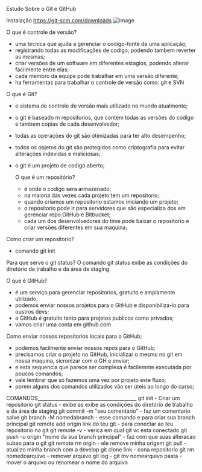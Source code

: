 Estudo Sobre o Git e GitHub

Instalação
https://git-scm.com/downloads
![image](https://user-images.githubusercontent.com/87442012/183785075-7cd64e75-9eab-41be-81a2-16299381e1fc.png)

O que é controle de versão?
* uma tecnica que ajuda a gerenciar o codigo-fonte de uma aplicação;
* registrando todas as modificações de codigo, podendo tambem reverter as mesmas;
* criar versões de um software em diferentes estagios, podendo alterar facilmente entre elas;
* cada membro da equipe pode trabalhar em uma versão diferente;
* ha ferramentas para trabalhar o controle de versão como: git e SVN


O que é Git?
* o sistema de controle de versão mais utilizado no mundo atualmente;
* o git é baseado m repositorios, que contem todas as versões do codigo e tambem copias de cada desenvolvedor;
* todas as operações do git são otimizadas para ter alto desempenho;
* todos os objetos do git são protegidos como criptografia para evitar alterações indevidas e maliciosas;
* o git é um projeto de codigo aberto;

  O que é um repositório?
  * é onde o codigo sera armazenado;
  * na maioria das vezes cada projeto tem um repositorio;
  * quando criamos um repositorio estamos iniciando um projeto;
  * o repositorio pode ir para servidores que são especializa dos em gerenciar repo:GitHub e Bitbucket;
  * cada um dos desenvolvedores do time pode baixar o repositorio e criar versões diferentes em sua maquina;
  
Como criar um repositorio?
* comando git init

Para que serve o git status?
O comando git status exibe as condições do diretório de trabalho e da área de staging.

O que é GitHub?
* é um serviço para gerenciar repositorios, gratuito e amplamente utilizado;
* podemos enviar nossos projetos para o GitHub e disponibiliza-lo para oustros devs;
* o GitHub é gratuito tanto para projetos publicos como privados;
* vamos criar uma conta em github.com

Como enviar nossos repositorios locais para o GitHub;
* podemos facilmente enviar nossos repos para o GitHub;
* precisamos criar o projeto no GitHub, inicializar o mesmo no git em nossa maquina, sicronizar com o GH e enviar;
* e esta sequencia que parece ser complexa é facilemnte executada por poucos comandos;
* vale lembrar que só fazemos uma vez por projeto este fluxo;
* porem alguns dos comandos utilizados vão ser úteis ao longo do curso;

COMANDOS_________________________________________
git init - Criar um repositorio
git status - exibe as exibe as condições do diretório de trabalho e da área de staging
git commit -m "seu comentario" - faz um comentario salve
git branch -M nomedabranch - esse comando e para criar sua branch principal
git remote add origin link do teu git - para conectar ao teu repositorio no git
git remote -v - verica em qual git vc esta conectado
git push -u origin "nome da sua branch principal" - faz com que suas alteracao subao para o git
git remote rm orgin - ele remove minha origem
git pull - atualizo minha branch com a develop
git clone link - cona repositorio
git rm nomedoarquivo - remover arquivo
git log - 
git mv nomearquivo pasta - mover o arquivo ou renomear o nome do arquivo

